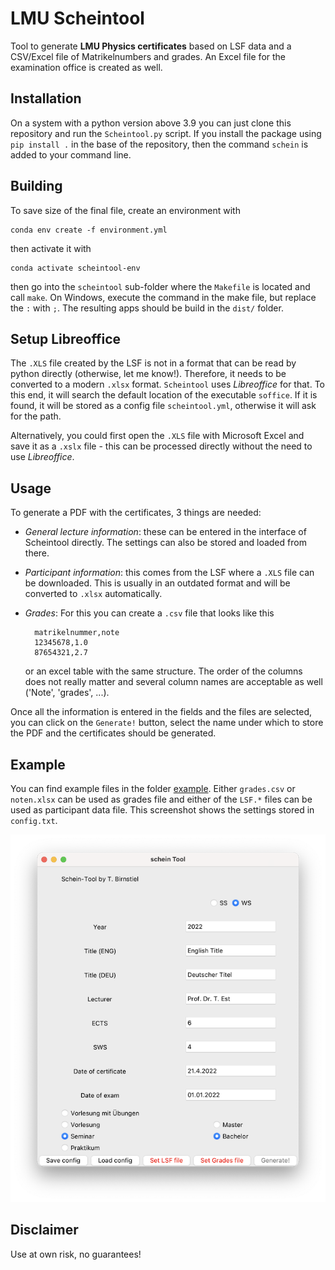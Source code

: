 # LMU Scheintool

Tool to generate **LMU Physics certificates** based on LSF data and a CSV/Excel file of Matrikelnumbers and grades. An Excel file for the examination office is created as well.

## Installation

On a system with a python version above 3.9 you can just clone this repository and run the `Scheintool.py` script. If you install the package using `pip install .` in the base of the repository, then the command `schein` is added to your command line.

## Building

To save size of the final file, create an environment with

    conda env create -f environment.yml

then activate it with

    conda activate scheintool-env

then go into the `scheintool` sub-folder where the `Makefile` is located and call `make`. On Windows, execute the command in the make file, but replace the `:` with `;`. The resulting apps should be build in the `dist/` folder.

## Setup Libreoffice

The `.XLS` file created by the LSF is not in a format that can be read by python directly (otherwise, let me know!). Therefore, it needs to be converted to a modern `.xlsx` format. `Scheintool` uses *Libreoffice* for that. To this end, it will search the default location of the executable `soffice`. If it is found, it will be stored as a config file `scheintool.yml`, otherwise it will ask for the path.

Alternatively, you could first open the `.XLS` file with Microsoft Excel and save it as a `.xslx` file - this can be processed directly without the need to use *Libreoffice*.

## Usage

To generate a PDF with the certificates, 3 things are needed:

- *General lecture information*: these can be entered in the interface of Scheintool directly. The settings can also be stored and loaded from there.
- *Participant information*: this comes from the LSF where a `.XLS` file can be downloaded. This is usually in an outdated format and will be converted to `.xlsx` automatically.
- *Grades*: For this you can create a `.csv` file that looks like this

        matrikelnummer,note
        12345678,1.0
        87654321,2.7

    or an excel table with the same structure. The order of the columns does not really matter and several column names are acceptable as well ('Note', 'grades', ...).

Once all the information is entered in the fields and the files are selected, you can click on the `Generate!` button, select the name under which to store the PDF and the certificates should be generated.

## Example

You can find example files in the folder [example](https://github.com/birnstiel/scheintool/tree/main/example). Either `grades.csv` or `noten.xlsx` can be used as grades file and either of the `LSF.*` files can be used as participant data file. This screenshot shows the settings stored in `config.txt`.

![screenshot](example/screenshot.png)

## Disclaimer

Use at own risk, no guarantees!
